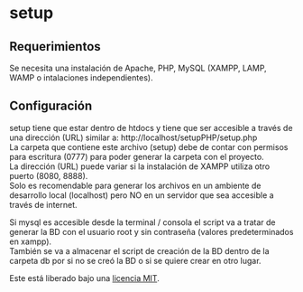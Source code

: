 setup
======

Requerimientos
--------------

Se necesita una instalación de Apache, PHP, MySQL (XAMPP, LAMP, WAMP o intalaciones independientes).

Configuración
--------------

setup tiene que estar dentro de htdocs y tiene que ser accesible a través de una dirección (URL) similar a: http://localhost/setupPHP/setup.php  
La carpeta que contiene este archivo (setup) debe de contar con permisos para escritura (0777) para poder generar la carpeta con el proyecto.  
La dirección (URL) puede variar si la instalación de XAMPP utiliza otro puerto (8080, 8888).   
Solo es recomendable para generar los archivos en un ambiente de desarrollo local (localhost) pero NO en un servidor que sea accesible a través de internet.

Si mysql es accesible desde la terminal / consola el script va a tratar de generar la BD con el usuario root y sin contraseña (valores predeterminados en xampp).  
También se va a almacenar el script de creación de la BD dentro de la carpeta db por si no se creó la BD o si se quiere crear en otro lugar.  

Este está liberado bajo una <a href='http://www.opensource.org/licenses/MIT' target='_blank'>licencia MIT</a>.